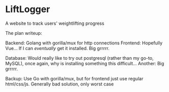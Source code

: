 # LiftLogger
A website to track users' weightlifting progress


The plan writeup:

Backend: Golang with gorilla/mux for http connections
Frontend: Hopefully Vue... If I can *eventually* get it installed. Big grrrrr.

Database: Would really like to try out postgresql (rather than my go-to, MySQL), once again, why is installing something this difficult... Another: Big grrrrr.


Backup: Use Go with gorilla/mux, but for frontend just use regular html/css/js. Generally bad solution, only worst case
